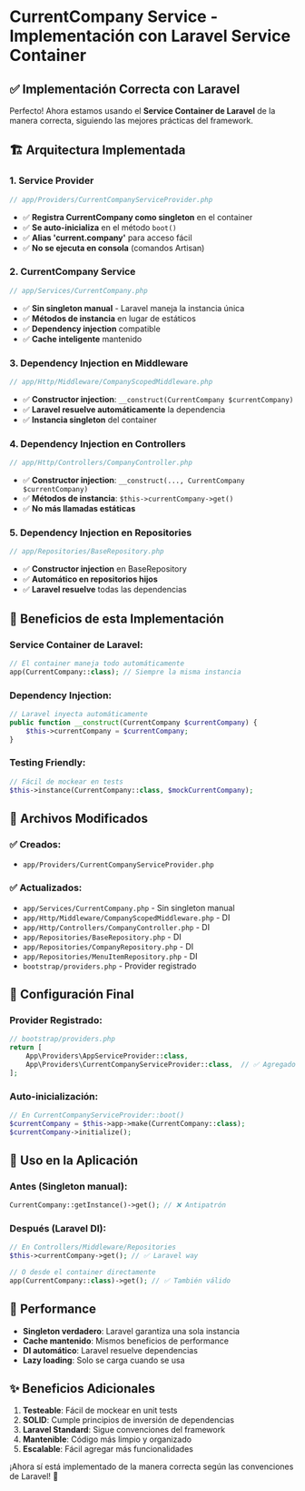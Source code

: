 # CurrentCompany Service - Implementación con Laravel Service Container

## ✅ Implementación Correcta con Laravel

Perfecto! Ahora estamos usando el **Service Container de Laravel** de la manera correcta, siguiendo las mejores prácticas del framework.

## 🏗️ Arquitectura Implementada

### 1. **Service Provider**

```php
// app/Providers/CurrentCompanyServiceProvider.php
```

-   ✅ **Registra CurrentCompany como singleton** en el container
-   ✅ **Se auto-inicializa** en el método `boot()`
-   ✅ **Alias 'current.company'** para acceso fácil
-   ✅ **No se ejecuta en consola** (comandos Artisan)

### 2. **CurrentCompany Service**

```php
// app/Services/CurrentCompany.php
```

-   ✅ **Sin singleton manual** - Laravel maneja la instancia única
-   ✅ **Métodos de instancia** en lugar de estáticos
-   ✅ **Dependency injection** compatible
-   ✅ **Cache inteligente** mantenido

### 3. **Dependency Injection en Middleware**

```php
// app/Http/Middleware/CompanyScopedMiddleware.php
```

-   ✅ **Constructor injection**: `__construct(CurrentCompany $currentCompany)`
-   ✅ **Laravel resuelve automáticamente** la dependencia
-   ✅ **Instancia singleton** del container

### 4. **Dependency Injection en Controllers**

```php
// app/Http/Controllers/CompanyController.php
```

-   ✅ **Constructor injection**: `__construct(..., CurrentCompany $currentCompany)`
-   ✅ **Métodos de instancia**: `$this->currentCompany->get()`
-   ✅ **No más llamadas estáticas**

### 5. **Dependency Injection en Repositories**

```php
// app/Repositories/BaseRepository.php
```

-   ✅ **Constructor injection** en BaseRepository
-   ✅ **Automático en repositorios hijos**
-   ✅ **Laravel resuelve** todas las dependencias

## 🚀 Beneficios de esta Implementación

### Service Container de Laravel:

```php
// El container maneja todo automáticamente
app(CurrentCompany::class); // Siempre la misma instancia
```

### Dependency Injection:

```php
// Laravel inyecta automáticamente
public function __construct(CurrentCompany $currentCompany) {
    $this->currentCompany = $currentCompany;
}
```

### Testing Friendly:

```php
// Fácil de mockear en tests
$this->instance(CurrentCompany::class, $mockCurrentCompany);
```

## 📁 Archivos Modificados

### ✅ **Creados:**

-   `app/Providers/CurrentCompanyServiceProvider.php`

### ✅ **Actualizados:**

-   `app/Services/CurrentCompany.php` - Sin singleton manual
-   `app/Http/Middleware/CompanyScopedMiddleware.php` - DI
-   `app/Http/Controllers/CompanyController.php` - DI
-   `app/Repositories/BaseRepository.php` - DI
-   `app/Repositories/CompanyRepository.php` - DI
-   `app/Repositories/MenuItemRepository.php` - DI
-   `bootstrap/providers.php` - Provider registrado

## 🔧 Configuración Final

### Provider Registrado:

```php
// bootstrap/providers.php
return [
    App\Providers\AppServiceProvider::class,
    App\Providers\CurrentCompanyServiceProvider::class,  // ✅ Agregado
];
```

### Auto-inicialización:

```php
// En CurrentCompanyServiceProvider::boot()
$currentCompany = $this->app->make(CurrentCompany::class);
$currentCompany->initialize();
```

## 🎯 Uso en la Aplicación

### Antes (Singleton manual):

```php
CurrentCompany::getInstance()->get(); // ❌ Antipatrón
```

### Después (Laravel DI):

```php
// En Controllers/Middleware/Repositories
$this->currentCompany->get(); // ✅ Laravel way

// O desde el container directamente
app(CurrentCompany::class)->get(); // ✅ También válido
```

## 🚦 Performance

-   **Singleton verdadero**: Laravel garantiza una sola instancia
-   **Cache mantenido**: Mismos beneficios de performance
-   **DI automático**: Laravel resuelve dependencias
-   **Lazy loading**: Solo se carga cuando se usa

## ✨ Beneficios Adicionales

1. **Testeable**: Fácil de mockear en unit tests
2. **SOLID**: Cumple principios de inversión de dependencias
3. **Laravel Standard**: Sigue convenciones del framework
4. **Mantenible**: Código más limpio y organizado
5. **Escalable**: Fácil agregar más funcionalidades

¡Ahora sí está implementado de la manera correcta según las convenciones de Laravel! 🎉
